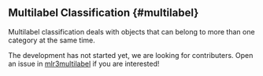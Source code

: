 
## Multilabel Classification {#multilabel}

Multilabel classification deals with objects that can belong to more than one category at the same time.

The development has not started yet, we are looking for contributers.
Open an issue in [mlr3multilabel](https://github.com/mlr-org/mlr3multilabel) if you are interested!

